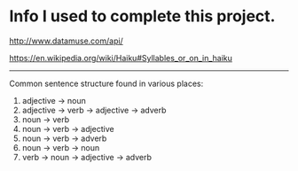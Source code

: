 Info I used to complete this project.
=

http://www.datamuse.com/api/

https://en.wikipedia.org/wiki/Haiku#Syllables_or_on_in_haiku

---

Common sentence structure found in various places:
1. adjective -> noun
2. adjective -> verb -> adjective -> adverb
3. noun -> verb
4. noun -> verb -> adjective
5. noun -> verb -> adverb
6. noun -> verb -> noun
7. verb -> noun -> adjective -> adverb

